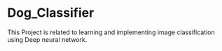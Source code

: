 # Dog_Classifier
This Project is related to learning and implementing image classification using Deep neural network.
